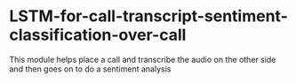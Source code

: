 # LSTM-for-call-transcript-sentiment-classification-over-call
This module helps place a call and transcribe the audio on the other side and then goes on to do a sentiment analysis
